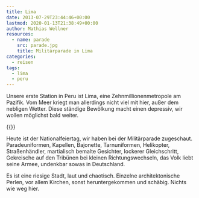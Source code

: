 ```yaml
---
title: Lima
date: 2013-07-29T23:44:46+00:00
lastmod: 2020-01-13T21:38:49+00:00
author: Mathias Wellner
resources:
  - name: parade
    src: parade.jpg
    title: Militärparade in Lima
categories:
  - reisen
tags:
  - lima
  - peru
---
```

Unsere erste Station in Peru ist Lima, eine Zehnmillionenmetropole am Pazifik. Vom Meer kriegt man allerdings nicht viel mit hier, außer dem nebligen Wetter. Diese ständige Bewölkung macht einen depressiv, wir wollen möglichst bald weiter.
<!--more-->

{{<responsive-image name="parade">}}

Heute ist der Nationalfeiertag, wir haben bei der Militärparade zugeschaut. Paradeuniformen, Kapellen, Bajonette, Tarnuniformen, Helikopter, Straßenhändler, martialisch bemalte Gesichter, lockerer Gleichschritt, Gekreische auf den Tribünen bei kleinen Richtungswechseln, das Volk liebt seine Armee, undenkbar sowas in Deutschland. 

Es ist eine riesige Stadt, laut und chaotisch. Einzelne architektonische Perlen, vor allem Kirchen, sonst heruntergekommen und schäbig. Nichts wie weg hier.